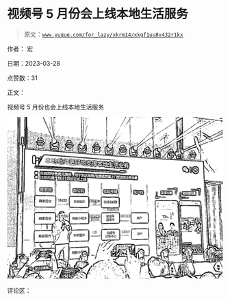 # 视频号 5 月份会上线本地生活服务

> 原文：[`www.yuque.com/for_lazy/xkrm14/xkgf1uu8v432r1kx`](https://www.yuque.com/for_lazy/xkrm14/xkgf1uu8v432r1kx)

作者： 宏

日期：2023-03-28

点赞数：31

正文：

视频号 5 月份也会上线本地生活服务

![](img/c76c133da190966d622a0daa8603cdce.png)  

评论区：



